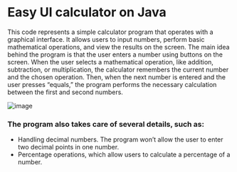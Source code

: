 # **Easy UI calculator on Java**
This code represents a simple calculator program that operates with a graphical interface. It allows users to input numbers, perform basic mathematical operations, and view the results on the screen. The main idea behind the program is that the user enters a number using buttons on the screen. When the user selects a mathematical operation, like addition, subtraction, or multiplication, the calculator remembers the current number and the chosen operation. Then, when the next number is entered and the user presses “equals,” the program performs the necessary calculation between the first and second numbers.

![image](https://github.com/user-attachments/assets/98d64ec1-390c-4fe4-9f93-84489213f0b6)

### The program also takes care of several details, such as:
+ Handling decimal numbers. The program won’t allow the user to enter two decimal points in one number.
+ Percentage operations, which allow users to calculate a percentage of a number.
